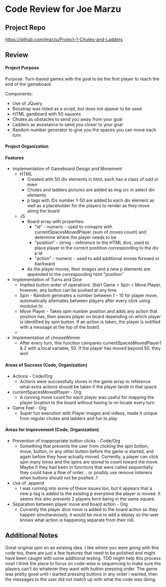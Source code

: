 # Code Review for Joe Marzu

## Project Repo

https://github.com/jmarzu/Project-1-Chutes-and-Ladders

## Review

#### Project Purpose

Purpose: Turn-based games with the goal to be the first player to reach the end of the gameboard. 

Components: 
* Use of JQuery
* Boostrap was listed as a script, but does not appear to be used
* HTML gamboard with 50 squares
* Chutes as obstacles to send you away from your goal
* Ladders as assistance to send you closer to your goal
* Random number generator to give you the spaces you can move each turn

#### Project Organization

#### Features

* Implementation of Gameboard Design and Movement
  * HTML
    * Created with 50 div elements in html, each has a class of odd or even
    * Chutes and ladders pictures are added as img src in select div elements
    * p tags with IDs number 1-50 are added to each div element as well as a placeholder for the players to render as they move along the board
  * JS
    * Board array with properties:
      * "id" - numeric - used to comapre with currentSpacesMovedPlayer (sum of moves count) and determine where the player needs to be
      * "position" - string - reference to the HTML divs, used to place player in the correct postition corresponding to the div p id
      * "action" - numeric - used to add additional moves forward or backward
    * As the player moves, their images and a new p elements are appended to the corresponding html "position"
* Implementation of Turns and Dice
  * Implied button order of operations: Start Game > Spin > Move Player, however, any button can be pushed at any time
  * Spin - Random generates a number between 1 - 10 for player move, automatically alternates between players after every click using modulus to 
  * Move Player - Takes spin number position and adds any action that position has, then places player on board depending on which player is identified by spin button. If an action is taken, the player is notified with a message at the top of the board. 
  * 
* Implementation of chooseWinner
  * After every turn, this function compares currentSpacesMovedPlayer1 & 2 with a local variable, 50. If the player has moved beyond 50, they win!

#### Areas of Success (Code, Organization)

* Actions - Code/Org
  * Actions were successfully stores in the game array to reference what extra actions should be taken if the player lands in that space
* currentSpacesMovedPlayer - Org
  * A running move count for each player was useful for mapping the player location to the board without having to re-locate every turn
* Game Feel - Org
  * Super fun execution with Player images and videos, made it unique from regular chutes and ladders and fun to play

#### Areas for Improvement (Code, Organization)

* Prevention of inappropriate button clicks - Code/Org
  * Something that prevents the user from clicking the spin button, move, button, or any other button before the game is started, and again before they have actually moved. 
  Currently, a player can click spin many times and the spins are stored to count toward the move. Maybe if they had been in functions that were called sequentially they could have a flow of order... or posibly use remove listeners when buttons should not be pushed..?
* Use of .append
  * I was running into some of these issues too, but it appears that a new p tag is added to the exisitng p everytime the player is moved. It seems this also prevents 2 players form being in the same square.
* Separation between player move and board action - Org
  * Currently the player dice move is added to the board action so they happen simultaneously, it would be nice to add a deplay so the user knows what action is happening separate from their roll.


## Additional Notes

Great original spin on an existing idea. I like where you were going with this code too, there are just a few features that need to be polished and might have been caught with some additional testing. TDD might help this process now! I think the place to focus on code-wise is sequencing to make sure the players can't do whatever they want with button pressing order. The game was pretty good until i started pressing buttons in any order i wanted, then the messages to the user did not match up with what the code was doing. 
